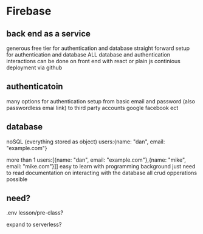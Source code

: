 # Firebase


## back end as a service
generous free tier for authentication and database
straight forward setup for authentication and database
ALL database and authentication interactions can be done on front end with react or plain js
continious deployment via github
## authenticatoin
many options for authentication setup from basic email and password (also passwordless emai link) to third party accounts google facebook ect
## database
noSQL (everything stored as object) users:{name: "dan", email: "example.com"}

more than 1     users:[{name: "dan", email: "example.com"},{name: "mike", email: "mike.com"}]]
easy to learn with programming background just need to read documentation on interacting with the database
all crud opperations possible



## need?
.env lesson/pre-class?

expand to serverless?


